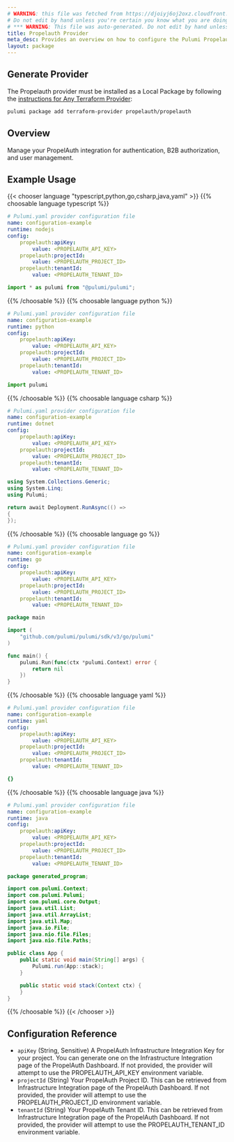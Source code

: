 ```yaml
---
# WARNING: this file was fetched from https://djoiyj6oj2oxz.cloudfront.net/docs/registry.opentofu.org/propelauth/propelauth/0.4.1/index.md
# Do not edit by hand unless you're certain you know what you are doing!
# *** WARNING: This file was auto-generated. Do not edit by hand unless you're certain you know what you are doing! ***
title: Propelauth Provider
meta_desc: Provides an overview on how to configure the Pulumi Propelauth provider.
layout: package
---
```


## Generate Provider

The Propelauth provider must be installed as a Local Package by following the [instructions for Any Terraform Provider](https://www.pulumi.com/registry/packages/terraform-provider/):

```bash
pulumi package add terraform-provider propelauth/propelauth
```
## Overview

Manage your PropelAuth integration for authentication, B2B authorization, and user management.
## Example Usage

{{< chooser language "typescript,python,go,csharp,java,yaml" >}}
{{% choosable language typescript %}}
```yaml
# Pulumi.yaml provider configuration file
name: configuration-example
runtime: nodejs
config:
    propelauth:apiKey:
        value: <PROPELAUTH_API_KEY>
    propelauth:projectId:
        value: <PROPELAUTH_PROJECT_ID>
    propelauth:tenantId:
        value: <PROPELAUTH_TENANT_ID>

```
```typescript
import * as pulumi from "@pulumi/pulumi";

```
{{% /choosable %}}
{{% choosable language python %}}
```yaml
# Pulumi.yaml provider configuration file
name: configuration-example
runtime: python
config:
    propelauth:apiKey:
        value: <PROPELAUTH_API_KEY>
    propelauth:projectId:
        value: <PROPELAUTH_PROJECT_ID>
    propelauth:tenantId:
        value: <PROPELAUTH_TENANT_ID>

```
```python
import pulumi

```
{{% /choosable %}}
{{% choosable language csharp %}}
```yaml
# Pulumi.yaml provider configuration file
name: configuration-example
runtime: dotnet
config:
    propelauth:apiKey:
        value: <PROPELAUTH_API_KEY>
    propelauth:projectId:
        value: <PROPELAUTH_PROJECT_ID>
    propelauth:tenantId:
        value: <PROPELAUTH_TENANT_ID>

```
```csharp
using System.Collections.Generic;
using System.Linq;
using Pulumi;

return await Deployment.RunAsync(() =>
{
});

```
{{% /choosable %}}
{{% choosable language go %}}
```yaml
# Pulumi.yaml provider configuration file
name: configuration-example
runtime: go
config:
    propelauth:apiKey:
        value: <PROPELAUTH_API_KEY>
    propelauth:projectId:
        value: <PROPELAUTH_PROJECT_ID>
    propelauth:tenantId:
        value: <PROPELAUTH_TENANT_ID>

```
```go
package main

import (
	"github.com/pulumi/pulumi/sdk/v3/go/pulumi"
)

func main() {
	pulumi.Run(func(ctx *pulumi.Context) error {
		return nil
	})
}
```
{{% /choosable %}}
{{% choosable language yaml %}}
```yaml
# Pulumi.yaml provider configuration file
name: configuration-example
runtime: yaml
config:
    propelauth:apiKey:
        value: <PROPELAUTH_API_KEY>
    propelauth:projectId:
        value: <PROPELAUTH_PROJECT_ID>
    propelauth:tenantId:
        value: <PROPELAUTH_TENANT_ID>

```
```yaml
{}
```
{{% /choosable %}}
{{% choosable language java %}}
```yaml
# Pulumi.yaml provider configuration file
name: configuration-example
runtime: java
config:
    propelauth:apiKey:
        value: <PROPELAUTH_API_KEY>
    propelauth:projectId:
        value: <PROPELAUTH_PROJECT_ID>
    propelauth:tenantId:
        value: <PROPELAUTH_TENANT_ID>

```
```java
package generated_program;

import com.pulumi.Context;
import com.pulumi.Pulumi;
import com.pulumi.core.Output;
import java.util.List;
import java.util.ArrayList;
import java.util.Map;
import java.io.File;
import java.nio.file.Files;
import java.nio.file.Paths;

public class App {
    public static void main(String[] args) {
        Pulumi.run(App::stack);
    }

    public static void stack(Context ctx) {
    }
}
```
{{% /choosable %}}
{{< /chooser >}}
## Configuration Reference

- `apiKey` (String, Sensitive) A PropelAuth Infrastructure Integration Key for your project. You can generate one on the Infrastructure Integration page of the PropelAuth Dashboard. If not provided, the provider will attempt to use the PROPELAUTH_API_KEY environment variable.
- `projectId` (String) Your PropelAuth Project ID. This can be retrieved from Infrastructure Integration page of the PropelAuth Dashboard. If not provided, the provider will attempt to use the PROPELAUTH_PROJECT_ID environment variable.
- `tenantId` (String) Your PropelAuth Tenant ID. This can be retrieved from Infrastructure Integration page of the PropelAuth Dashboard. If not provided, the provider will attempt to use the PROPELAUTH_TENANT_ID environment variable.